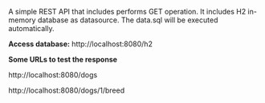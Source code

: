 A simple REST API that includes performs GET operation. It includes H2 in-memory database as datasource. The data.sql will be executed automatically.

**Access database:**
http://localhost:8080/h2


**Some URLs to test the response** 

http://localhost:8080/dogs

http://localhost:8080/dogs/1/breed
